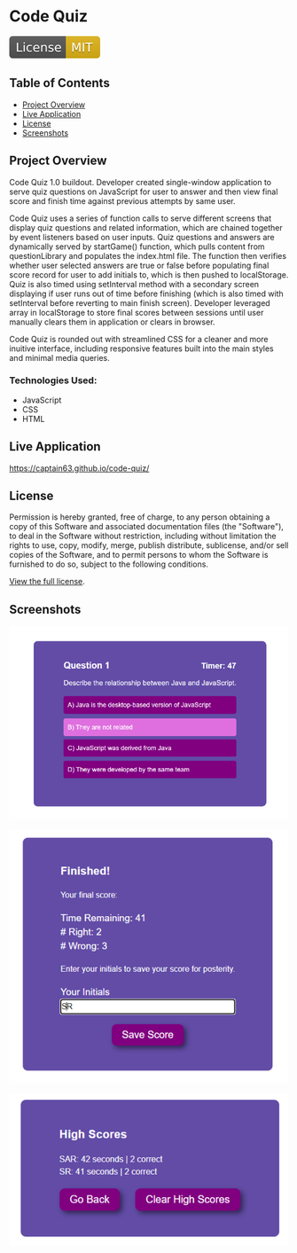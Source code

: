 # Code Quiz

![MIT license badge](./Assets/Images/mit-license.svg)

## Table of Contents
- [Project Overview](#project-overview)
- [Live Application](#live-application)
- [License](#license)
- [Screenshots](#screenshots)

## Project Overview
Code Quiz 1.0 buildout. Developer created single-window application to serve quiz questions on JavaScript for user to answer and then view final score and finish time against previous attempts by same user. 

Code Quiz uses a series of function calls to serve different screens that display quiz questions and related information, which are chained together by event listeners based on user inputs. Quiz questions and answers are dynamically served by startGame() function, which pulls content from questionLibrary and populates the index.html file. The function then verifies whether user selected answers are true or false before populating final score record for user to add initials to, which is then pushed to localStorage. Quiz is also timed using setInterval method with a secondary screen displaying if user runs out of time before finishing (which is also timed with setInterval before reverting to main finish screen). Developer leveraged array in localStorage to store final scores between sessions until user manually clears them in application or clears in browser.

Code Quiz is rounded out with streamlined CSS for a cleaner and more inuitive interface, including responsive features built into the main styles and minimal media queries.

### Technologies Used:
- JavaScript
- CSS
- HTML

## Live Application
https://captain63.github.io/code-quiz/

## License
Permission is hereby granted, free of charge, to any person obtaining a copy of this Software and associated documentation files (the "Software"), to deal in the Software without  restriction, including without limitation the rights to use, copy, modify, merge, publish distribute, sublicense, and/or sell copies of the Software, and to permit persons to whom the Software is furnished to do so, subject to the following conditions.

[View the full license](./LICENSE).

## Screenshots
![Screenshot of finished Code Quiz application with quiz in progress](./Assets/Images/finished-code-quiz.png)

![Screenshot of high score entry form](./Assets/Images/score-form.png)

![Screenshot of high score display window](./Assets/Images/score-screen.png)
